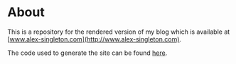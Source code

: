 # About
This is a repository for the rendered version of my blog which is available at [www.alex-singleton.com](http://www.alex-singleton.com).

The code used to generate the site can be found [here](https://github.com/alexsingleton/personal_site_source).
